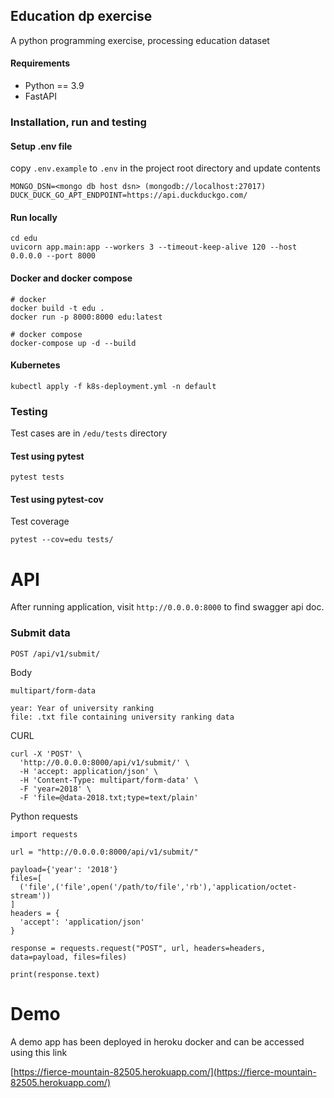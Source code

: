 ## Education dp exercise
A python programming exercise, processing education dataset

#### Requirements
* Python == 3.9
* FastAPI

### Installation, run and testing


#### Setup .env file
copy `.env.example` to `.env` in the project root directory and update contents

```
MONGO_DSN=<mongo db host dsn> (mongodb://localhost:27017)
DUCK_DUCK_GO_APT_ENDPOINT=https://api.duckduckgo.com/
```

#### Run locally 
```
cd edu
uvicorn app.main:app --workers 3 --timeout-keep-alive 120 --host 0.0.0.0 --port 8000
```

#### Docker and docker compose

```
# docker 
docker build -t edu .
docker run -p 8000:8000 edu:latest

# docker compose
docker-compose up -d --build
```

#### Kubernetes
```
kubectl apply -f k8s-deployment.yml -n default
```

### Testing

Test cases are in `/edu/tests` directory

#### Test using pytest

```
pytest tests
```

#### Test using pytest-cov
Test coverage 
```
pytest --cov=edu tests/
```

# API
After running application, visit `http://0.0.0.0:8000` to find swagger api doc.

### Submit data 

`POST /api/v1/submit/`

Body 

```
multipart/form-data

year: Year of university ranking
file: .txt file containing university ranking data
```

CURL

```
curl -X 'POST' \
  'http://0.0.0.0:8000/api/v1/submit/' \
  -H 'accept: application/json' \
  -H 'Content-Type: multipart/form-data' \
  -F 'year=2018' \
  -F 'file=@data-2018.txt;type=text/plain'
```

Python requests

```
import requests

url = "http://0.0.0.0:8000/api/v1/submit/"

payload={'year': '2018'}
files=[
  ('file',('file',open('/path/to/file','rb'),'application/octet-stream'))
]
headers = {
  'accept': 'application/json'
}

response = requests.request("POST", url, headers=headers, data=payload, files=files)

print(response.text)
```

# Demo
A demo app has been deployed in heroku docker and can be accessed using this link

[https://fierce-mountain-82505.herokuapp.com/](https://fierce-mountain-82505.herokuapp.com/)